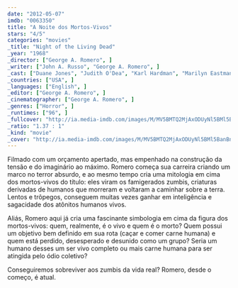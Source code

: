 ```yaml
---
date: "2012-05-07"
imdb: "0063350"
title: "A Noite dos Mortos-Vivos"
stars: "4/5"
categories: "movies"
_title: "Night of the Living Dead"
_year: "1968"
_director: ["George A. Romero", ]
_writer: ["John A. Russo", "George A. Romero", ]
_cast: ["Duane Jones", "Judith O'Dea", "Karl Hardman", "Marilyn Eastman", "Keith Wayne", "Judith Ridley", "Kyra Schon", "Charles Craig", "S. William Hinzman", ]
_countries: ["USA", ]
_languages: ["English", ]
_editor: ["George A. Romero", ]
_cinematographer: ["George A. Romero", ]
_genres: ["Horror", ]
_runtimes: ["96", ]
_fullcover: "http://ia.media-imdb.com/images/M/MV5BMTQ2MjAxODUyNl5BMl5BanBnXkFtZTgwOTExMzUzMDE@.jpg"
_ratio: "1.37 : 1"
_kind: "movie"
_cover: "http://ia.media-imdb.com/images/M/MV5BMTQ2MjAxODUyNl5BMl5BanBnXkFtZTgwOTExMzUzMDE@._V1._SX92_SY140_.jpg"
---
```

Filmado com um orçamento apertado, mas empenhado na construção da tensão e do imaginário ao máximo. Romero começa sua carreira criando um marco no terror absurdo, e ao mesmo tempo cria uma mitologia em cima dos mortos-vivos do título: eles viram os famigerados zumbis, criaturas derivadas de humanos que morreram e voltaram a caminhar sobre a terra. Lentos e trôpegos, conseguem muitas vezes ganhar em inteligência e sagacidade dos atônitos humanos vivos.

Aliás, Romero aqui já cria uma fascinante simbologia em cima da figura dos mortos-vivos: quem, realmente, é o vivo e quem é o morto? Quem possui um objetivo bem definido em sua rota (caçar e comer carne humana) e quem está perdido, desesperado e desunido como um grupo? Seria um humano desses um ser vivo completo ou mais carne humana para ser atingida pelo ódio coletivo?

Conseguiremos sobreviver aos zumbis da vida real? Romero, desde o começo, é atual.

